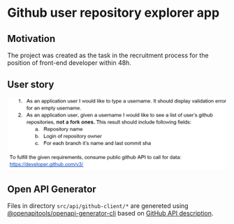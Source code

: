 # Github user repository explorer app

## Motivation

The project was created as the task in the recruitment process for the position of front-end developer within 48h.

## User story

![user-story](user-story.png "User story")

## Open API Generator

Files in directory `src/api/github-client/*` are genereted using [@openapitools/openapi-generator-cli](https://www.npmjs.com/package/@openapitools/openapi-generator-cli) based on [GitHub API description](https://github.com/github/rest-api-description/blob/main/descriptions/ghes-3.9/ghes-3.9.2022-11-28.json).
